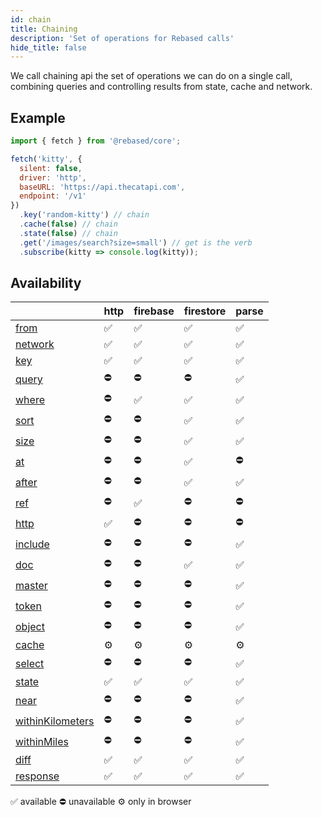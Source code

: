 ```yaml
---
id: chain
title: Chaining
description: 'Set of operations for Rebased calls'
hide_title: false
---
```


We call chaining api the set of operations we can do on a single call, combining queries and controlling results from state, cache and network.

## Example

```js
import { fetch } from '@rebased/core';

fetch('kitty', {
  silent: false,
  driver: 'http',
  baseURL: 'https://api.thecatapi.com',
  endpoint: '/v1'
})
  .key('random-kitty') // chain
  .cache(false) // chain
  .state(false) // chain
  .get('/images/search?size=small') // get is the verb
  .subscribe(kitty => console.log(kitty));
```



## Availability
|                                          | http | firebase | firestore | parse |
| ---------------------------------------- | ---- | -------- | --------- | ----- |
| <a href="/core/api">from</a>             | ✅    | ✅        | ✅         | ✅     |
| <a href="/core/api">network</a>          | ✅    | ✅        | ✅         | ✅     |
| <a href="/core/api">key</a>              | ✅    | ✅        | ✅         | ✅     |
| <a href="/core/api">query</a>            | ⛔️   | ⛔️       | ⛔️        | ✅     |
| <a href="/core/api">where</a>            | ⛔️   | ✅        | ✅         | ✅     |
| <a href="/core/api">sort</a>             | ⛔️   | ⛔️       | ✅         | ✅     |
| <a href="/core/api">size</a>             | ⛔️   | ⛔️       | ✅         | ✅     |
| <a href="/core/api">at</a>               | ⛔️   | ⛔️       | ✅         | ⛔️    |
| <a href="/core/api">after</a>            | ⛔️   | ⛔️       | ✅         | ✅     |
| <a href="/core/api">ref</a>              | ⛔️   | ✅        | ⛔️        | ⛔️    |
| <a href="/core/api">http</a>             | ✅    | ⛔️       | ⛔️        | ⛔️    |
| <a href="/core/api">include</a>          | ⛔️   | ⛔️       | ⛔️        | ✅     |
| <a href="/core/api">doc</a>              | ⛔️   | ⛔️       | ✅         | ✅     |
| <a href="/core/api">master</a>           | ⛔️   | ⛔️       | ⛔️        | ✅     |
| <a href="/core/api">token</a>            | ⛔️   | ⛔️       | ⛔️        | ✅     |
| <a href="/core/api">object</a>           | ⛔️   | ⛔️       | ⛔️        | ✅     |
| <a href="/core/api">cache</a>            | ⚙    | ⚙        | ⚙         | ⚙     |
| <a href="/core/api">select</a>           | ⛔️   | ⛔️       | ⛔️        | ✅     |
| <a href="/core/api">state</a>            | ✅    | ✅        | ✅         | ✅     |
| <a href="/core/api">near</a>             | ⛔️   | ⛔️       | ⛔️        | ✅     |
| <a href="/core/api">withinKilometers</a> | ⛔️   | ⛔️       | ⛔️        | ✅     |
| <a href="/core/api">withinMiles</a>      | ⛔️   | ⛔️       | ⛔️        | ✅     |
| <a href="/core/api">diff</a>             | ✅    | ✅        | ✅         | ✅     |
| <a href="/core/api">response</a>         | ✅    | ✅        | ✅         | ✅     |


✅ available ⛔️ unavailable ⚙ only in browser
